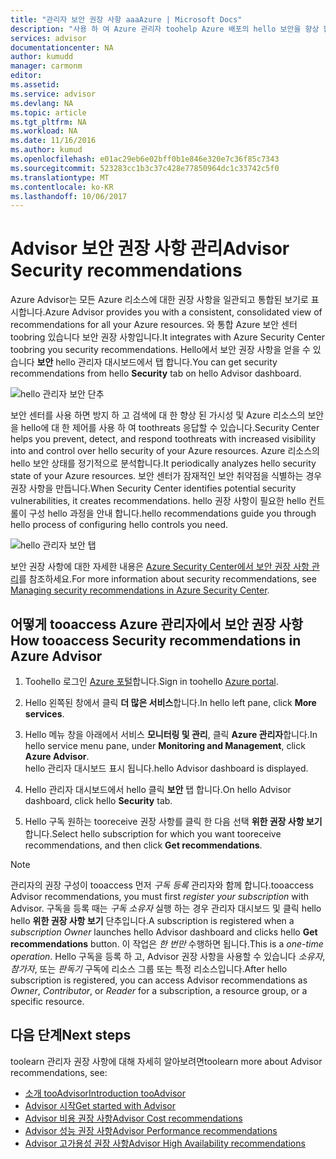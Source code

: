 ```yaml
---
title: "관리자 보안 권장 사항 aaaAzure | Microsoft Docs"
description: "사용 하 여 Azure 관리자 toohelp Azure 배포의 hello 보안을 향상 합니다."
services: advisor
documentationcenter: NA
author: kumudd
manager: carmonm
editor: 
ms.assetid: 
ms.service: advisor
ms.devlang: NA
ms.topic: article
ms.tgt_pltfrm: NA
ms.workload: NA
ms.date: 11/16/2016
ms.author: kumud
ms.openlocfilehash: e01ac29eb6e02bff0b1e846e320e7c36f85c7343
ms.sourcegitcommit: 523283cc1b3c37c428e77850964dc1c33742c5f0
ms.translationtype: MT
ms.contentlocale: ko-KR
ms.lasthandoff: 10/06/2017
---
```

# <a name="advisor-security-recommendations"></a><span data-ttu-id="f27b6-103">Advisor 보안 권장 사항 관리</span><span class="sxs-lookup"><span data-stu-id="f27b6-103">Advisor Security recommendations</span></span>

<span data-ttu-id="f27b6-104">Azure Advisor는 모든 Azure 리소스에 대한 권장 사항을 일관되고 통합된 보기로 표시합니다.</span><span class="sxs-lookup"><span data-stu-id="f27b6-104">Azure Advisor provides you with a consistent, consolidated view of recommendations for all your Azure resources.</span></span> <span data-ttu-id="f27b6-105">와 통합 Azure 보안 센터 toobring 있습니다 보안 권장 사항입니다.</span><span class="sxs-lookup"><span data-stu-id="f27b6-105">It integrates with Azure Security Center toobring you security recommendations.</span></span> <span data-ttu-id="f27b6-106">Hello에서 보안 권장 사항을 얻을 수 있습니다 **보안** hello 관리자 대시보드에서 탭 합니다.</span><span class="sxs-lookup"><span data-stu-id="f27b6-106">You can get security recommendations from hello **Security** tab on hello Advisor dashboard.</span></span>

![hello 관리자 보안 단추](./media/advisor-security-recommendations/advisor-security-tab.png)

<span data-ttu-id="f27b6-108">보안 센터를 사용 하면 방지 하 고 검색에 대 한 향상 된 가시성 및 Azure 리소스의 보안을 hello에 대 한 제어를 사용 하 여 toothreats 응답할 수 있습니다.</span><span class="sxs-lookup"><span data-stu-id="f27b6-108">Security Center helps you prevent, detect, and respond toothreats with increased visibility into and control over hello security of your Azure resources.</span></span> <span data-ttu-id="f27b6-109">Azure 리소스의 hello 보안 상태를 정기적으로 분석합니다.</span><span class="sxs-lookup"><span data-stu-id="f27b6-109">It periodically analyzes hello security state of your Azure resources.</span></span> <span data-ttu-id="f27b6-110">보안 센터가 잠재적인 보안 취약점을 식별하는 경우 권장 사항을 만듭니다.</span><span class="sxs-lookup"><span data-stu-id="f27b6-110">When Security Center identifies potential security vulnerabilities, it creates recommendations.</span></span> <span data-ttu-id="f27b6-111">hello 권장 사항이 필요한 hello 컨트롤이 구성 hello 과정을 안내 합니다.</span><span class="sxs-lookup"><span data-stu-id="f27b6-111">hello recommendations guide you through hello process of configuring hello controls you need.</span></span> 

![hello 관리자 보안 탭](./media/advisor-security-recommendations/advisor-security-recommendations.png)

<span data-ttu-id="f27b6-113">보안 권장 사항에 대한 자세한 내용은 [Azure Security Center에서 보안 권장 사항 관리](https://azure.microsoft.com/en-us/documentation/articles/security-center-recommendations/)를 참조하세요.</span><span class="sxs-lookup"><span data-stu-id="f27b6-113">For more information about security recommendations, see [Managing security recommendations in Azure Security Center](https://azure.microsoft.com/en-us/documentation/articles/security-center-recommendations/).</span></span>

## <a name="how-tooaccess-security-recommendations-in-azure-advisor"></a><span data-ttu-id="f27b6-114">어떻게 tooaccess Azure 관리자에서 보안 권장 사항</span><span class="sxs-lookup"><span data-stu-id="f27b6-114">How tooaccess Security recommendations in Azure Advisor</span></span>

1. <span data-ttu-id="f27b6-115">Toohello 로그인 [Azure 포털](https://portal.azure.com)합니다.</span><span class="sxs-lookup"><span data-stu-id="f27b6-115">Sign in toohello [Azure portal](https://portal.azure.com).</span></span>

2. <span data-ttu-id="f27b6-116">Hello 왼쪽된 창에서 클릭 **더 많은 서비스**합니다.</span><span class="sxs-lookup"><span data-stu-id="f27b6-116">In hello left pane, click **More services**.</span></span>

3. <span data-ttu-id="f27b6-117">Hello 메뉴 창을 아래에서 서비스 **모니터링 및 관리**, 클릭 **Azure 관리자**합니다.</span><span class="sxs-lookup"><span data-stu-id="f27b6-117">In hello service menu pane, under **Monitoring and Management**, click **Azure Advisor**.</span></span>  
 <span data-ttu-id="f27b6-118">hello 관리자 대시보드 표시 됩니다.</span><span class="sxs-lookup"><span data-stu-id="f27b6-118">hello Advisor dashboard is displayed.</span></span>

4. <span data-ttu-id="f27b6-119">Hello 관리자 대시보드에서 hello 클릭 **보안** 탭 합니다.</span><span class="sxs-lookup"><span data-stu-id="f27b6-119">On hello Advisor dashboard, click hello **Security** tab.</span></span>

5. <span data-ttu-id="f27b6-120">Hello 구독 원하는 tooreceive 권장 사항를 클릭 한 다음 선택 **위한 권장 사항 보기**합니다.</span><span class="sxs-lookup"><span data-stu-id="f27b6-120">Select hello subscription for which you want tooreceive recommendations, and then click **Get recommendations**.</span></span>

> [!NOTE]
> <span data-ttu-id="f27b6-121">관리자의 권장 구성이 tooaccess 먼저 *구독 등록* 관리자와 함께 합니다.</span><span class="sxs-lookup"><span data-stu-id="f27b6-121">tooaccess Advisor recommendations, you must first *register your subscription* with Advisor.</span></span> <span data-ttu-id="f27b6-122">구독을 등록 때는 *구독 소유자* 실행 하는 경우 관리자 대시보드 및 클릭 hello hello **위한 권장 사항 보기** 단추입니다.</span><span class="sxs-lookup"><span data-stu-id="f27b6-122">A subscription is registered when a *subscription Owner* launches hello Advisor dashboard and clicks hello **Get recommendations** button.</span></span> <span data-ttu-id="f27b6-123">이 작업은 *한 번만* 수행하면 됩니다.</span><span class="sxs-lookup"><span data-stu-id="f27b6-123">This is a *one-time operation*.</span></span> <span data-ttu-id="f27b6-124">Hello 구독을 등록 하 고, Advisor 권장 사항을 사용할 수 있습니다 *소유자*, *참가자*, 또는 *판독기* 구독에 리소스 그룹 또는 특정 리소스입니다.</span><span class="sxs-lookup"><span data-stu-id="f27b6-124">After hello subscription is registered, you can access Advisor recommendations as *Owner*, *Contributor*, or *Reader* for a subscription, a resource group, or a specific resource.</span></span>

## <a name="next-steps"></a><span data-ttu-id="f27b6-125">다음 단계</span><span class="sxs-lookup"><span data-stu-id="f27b6-125">Next steps</span></span>

<span data-ttu-id="f27b6-126">toolearn 관리자 권장 사항에 대해 자세히 알아보려면</span><span class="sxs-lookup"><span data-stu-id="f27b6-126">toolearn more about Advisor recommendations, see:</span></span>
* [<span data-ttu-id="f27b6-127">소개 tooAdvisor</span><span class="sxs-lookup"><span data-stu-id="f27b6-127">Introduction tooAdvisor</span></span>](advisor-overview.md)
* [<span data-ttu-id="f27b6-128">Advisor 시작</span><span class="sxs-lookup"><span data-stu-id="f27b6-128">Get started with Advisor</span></span>](advisor-get-started.md)
* [<span data-ttu-id="f27b6-129">Advisor 비용 권장 사항</span><span class="sxs-lookup"><span data-stu-id="f27b6-129">Advisor Cost recommendations</span></span>](advisor-performance-recommendations.md)
* [<span data-ttu-id="f27b6-130">Advisor 성능 권장 사항</span><span class="sxs-lookup"><span data-stu-id="f27b6-130">Advisor Performance recommendations</span></span>](advisor-performance-recommendations.md)
* [<span data-ttu-id="f27b6-131">Advisor 고가용성 권장 사항</span><span class="sxs-lookup"><span data-stu-id="f27b6-131">Advisor High Availability recommendations</span></span>](advisor-high-availability-recommendations.md)


 
